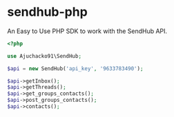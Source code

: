 # sendhub-php
An Easy to Use PHP SDK to work with the SendHub API.

```php
<?php

use Ajuchacko91\SendHub;

$api = new SendHub('api_key', '9633783490');

$api->getInbox();
$api->getThreads();
$api->get_groups_contacts();
$api->post_groups_contacts();
$api->contacts();
```
